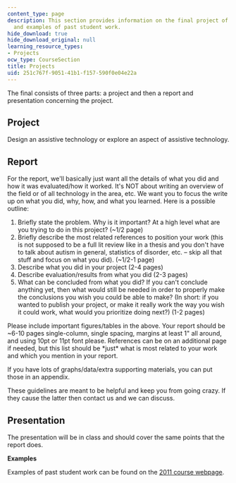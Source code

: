 ```yaml
---
content_type: page
description: This section provides information on the final project of the course
  and examples of past student work.
hide_download: true
hide_download_original: null
learning_resource_types:
- Projects
ocw_type: CourseSection
title: Projects
uid: 251c767f-9051-41b1-f157-590f0e04e22a
---
```


The final consists of three parts: a project and then a report and presentation concerning the project.

Project
-------

Design an assistive technology or explore an aspect of assistive technology.

Report
------

For the report, we'll basically just want all the details of what you did and how it was evaluated/how it worked. It's NOT about writing an overview of the field or of all technology in the area, etc. We want you to focus the write up on what you did, why, how, and what you learned. Here is a possible outline:

1.  Briefly state the problem. Why is it important? At a high level what are you trying to do in this project? (~1/2 page)
2.  Briefly describe the most related references to position your work (this is not supposed to be a full lit review like in a thesis and you don't have to talk about autism in general, statistics of disorder, etc. – skip all that stuff and focus on what you did). (~1/2-1 page)
3.  Describe what you did in your project (2-4 pages)
4.  Describe evaluation/results from what you did (2-3 pages)
5.  What can be concluded from what you did? If you can't conclude anything yet, then what would still be needed in order to properly make the conclusions you wish you could be able to make? (In short: if you wanted to publish your project, or make it really work the way you wish it could work, what would you prioritize doing next?) (1-2 pages)

Please include important figures/tables in the above. Your report should be ~6-10 pages single-column, single spacing, margins at least 1" all around, and using 10pt or 11pt font please. References can be on an additional page if needed, but this list should be \*just\* what is most related to your work and which you mention in your report.

If you have lots of graphs/data/extra supporting materials, you can put those in an appendix.

These guidelines are meant to be helpful and keep you from going crazy. If they cause the latter then contact us and we can discuss.

Presentation
------------

The presentation will be in class and should cover the same points that the report does.

**Examples**

Examples of past student work can be found on the [2011 course webpage](http://courses.media.mit.edu/2011spring/mas771/finalprojects.html).
